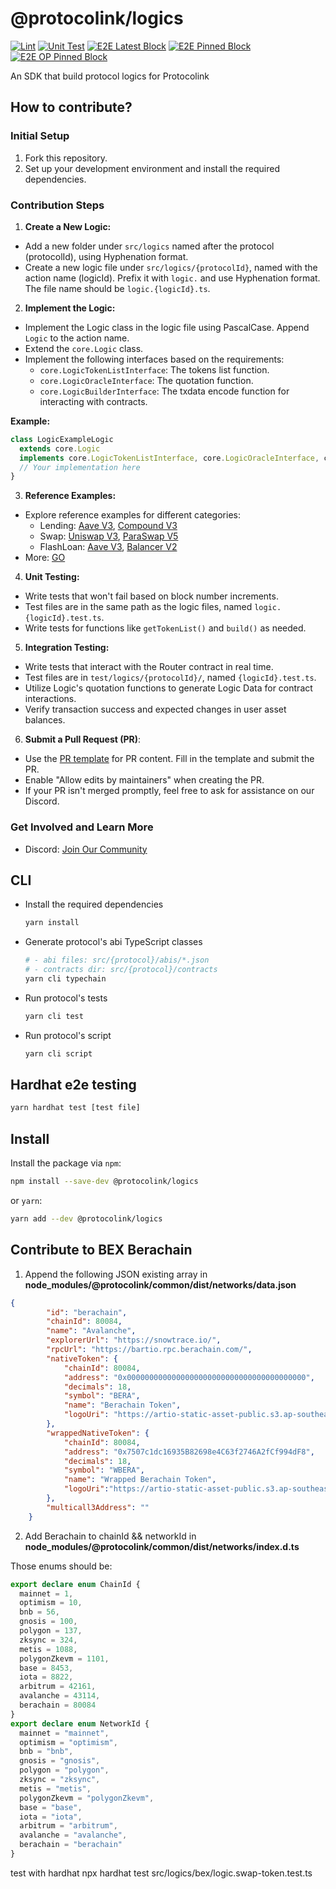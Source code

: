 # @protocolink/logics

[![Lint](https://github.com/dinngo/protocolink-logics/actions/workflows/lint.yml/badge.svg)](https://github.com/dinngo/protocolink-logics/actions/workflows/lint.yml)
[![Unit Test](https://github.com/dinngo/protocolink-logics/actions/workflows/unit-test.yml/badge.svg)](https://github.com/dinngo/protocolink-logics/actions/workflows/unit-test.yml)
[![E2E Latest Block](https://github.com/dinngo/protocolink-logics/actions/workflows/e2e-test-latest.yml/badge.svg)](https://github.com/dinngo/protocolink-logics/actions/workflows/e2e-test-latest.yml)
[![E2E Pinned Block](https://github.com/dinngo/protocolink-logics/actions/workflows/e2e-test-mainnet-pb.yml/badge.svg)](https://github.com/dinngo/protocolink-logics/actions/workflows/e2e-test-mainnet-pb.yml)
[![E2E OP Pinned Block](https://github.com/dinngo/protocolink-logics/actions/workflows/e2e-test-optimism-pb.yml/badge.svg)](https://github.com/dinngo/protocolink-logics/actions/workflows/e2e-test-optimism-pb.yml)

An SDK that build protocol logics for Protocolink

## How to contribute?

### Initial Setup

1. Fork this repository.
2. Set up your development environment and install the required dependencies.

### Contribution Steps

1. **Create a New Logic:**

- Add a new folder under `src/logics` named after the protocol (protocolId), using Hyphenation format.
- Create a new logic file under `src/logics/{protocolId}`, named with the action name (logicId). Prefix it with `logic.` and use Hyphenation format. The file name should be `logic.{logicId}.ts`.

2. **Implement the Logic:**

- Implement the Logic class in the logic file using PascalCase. Append `Logic` to the action name.
- Extend the `core.Logic` class.
- Implement the following interfaces based on the requirements:
  - `core.LogicTokenListInterface`: The tokens list function.
  - `core.LogicOracleInterface`: The quotation function.
  - `core.LogicBuilderInterface`: The txdata encode function for interacting with contracts.

**Example:**

```typescript
class LogicExampleLogic
  extends core.Logic
  implements core.LogicTokenListInterface, core.LogicOracleInterface, core.LogicBuilderInterface {
  // Your implementation here
}
```

3. **Reference Examples:**

- Explore reference examples for different categories:
  - Lending: [Aave V3](src/logics/aave-v2/), [Compound V3](src/logics/comopound-v3/)
  - Swap: [Uniswap V3](src/logics/uniswap-v3/), [ParaSwap V5](src/logics/paraswap-v5/)
  - FlashLoan: [Aave V3](src/logics/aave-v3/), [Balancer V2](src/logics/balancer-v2/)
- More: [GO](src/logics/)

4. **Unit Testing:**

- Write tests that won't fail based on block number increments.
- Test files are in the same path as the logic files, named `logic.{logicId}.test.ts`.
- Write tests for functions like `getTokenList()` and `build()` as needed.

5. **Integration Testing:**

- Write tests that interact with the Router contract in real time.
- Test files are in `test/logics/{protocolId}/`, named `{logicId}.test.ts`.
- Utilize Logic's quotation functions to generate Logic Data for contract interactions.
- Verify transaction success and expected changes in user asset balances.

6. **Submit a Pull Request (PR)**:

- Use the [PR template](PULL_REQUEST_TEMPLATE.md) for PR content. Fill in the template and submit the PR.
- Enable "Allow edits by maintainers" when creating the PR.
- If your PR isn't merged promptly, feel free to ask for assistance on our Discord.

### Get Involved and Learn More

- Discord: [Join Our Community](https://discord.furucombo.app/)

## CLI

- Install the required dependencies

  ```sh
  yarn install
  ```

- Generate protocol's abi TypeScript classes

  ```sh
  # - abi files: src/{protocol}/abis/*.json
  # - contracts dir: src/{protocol}/contracts
  yarn cli typechain
  ```

- Run protocol's tests

  ```sh
  yarn cli test
  ```

- Run protocol's script

  ```sh
  yarn cli script
  ```

## Hardhat e2e testing

```sh
yarn hardhat test [test file]
```

## Install

Install the package via `npm`:

```sh
npm install --save-dev @protocolink/logics
```

or `yarn`:

```sh
yarn add --dev @protocolink/logics
```

## Contribute to BEX Berachain
1. Append the following JSON existing array in **node_modules/@protocolink/common/dist/networks/data.json**

```json
{
        "id": "berachain",
        "chainId": 80084,
        "name": "Avalanche",
        "explorerUrl": "https://snowtrace.io/",
        "rpcUrl": "https://bartio.rpc.berachain.com/",
        "nativeToken": {
            "chainId": 80084,
            "address": "0x0000000000000000000000000000000000000000",
            "decimals": 18,
            "symbol": "BERA",
            "name": "Berachain Token",
            "logoUri": "https://artio-static-asset-public.s3.ap-southeast-1.amazonaws.com/assets/bera.png"
        },
        "wrappedNativeToken": {
            "chainId": 80084,
            "address": "0x7507c1dc16935B82698e4C63f2746A2fCf994dF8",
            "decimals": 18,
            "symbol": "WBERA",
            "name": "Wrapped Berachain Token",
            "logoUri":"https://artio-static-asset-public.s3.ap-southeast-1.amazonaws.com/assets/wbera.png"
        },
        "multicall3Address": ""
    }

  ```
2. Add Berachain to chainId && networkId in **node_modules/@protocolink/common/dist/networks/index.d.ts**

  Those enums should be:
  ```typescript
export declare enum ChainId {
    mainnet = 1,
    optimism = 10,
    bnb = 56,
    gnosis = 100,
    polygon = 137,
    zksync = 324,
    metis = 1088,
    polygonZkevm = 1101,
    base = 8453,
    iota = 8822,
    arbitrum = 42161,
    avalanche = 43114,
    berachain = 80084
}
export declare enum NetworkId {
    mainnet = "mainnet",
    optimism = "optimism",
    bnb = "bnb",
    gnosis = "gnosis",
    polygon = "polygon",
    zksync = "zksync",
    metis = "metis",
    polygonZkevm = "polygonZkevm",
    base = "base",
    iota = "iota",
    arbitrum = "arbitrum",
    avalanche = "avalanche",
    berachain = "berachain"
}
  ```

  test with hardhat
  npx hardhat test src/logics/bex/logic.swap-token.test.ts 